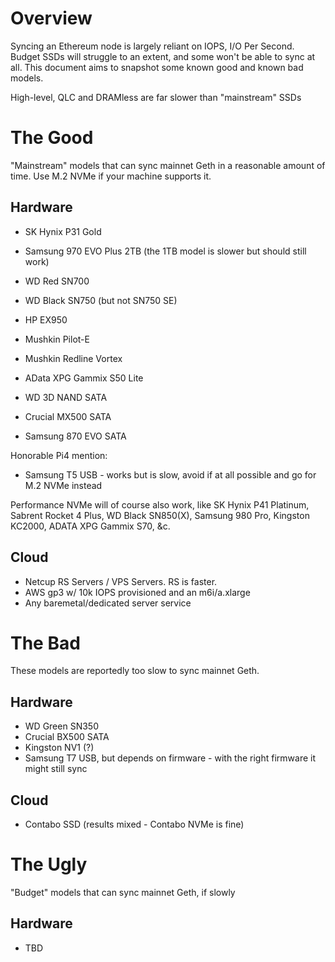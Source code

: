 # Overview

Syncing an Ethereum node is largely reliant on IOPS, I/O Per Second. Budget SSDs will struggle to an extent, and some won't be able to sync at all.
This document aims to snapshot some known good and known bad models.

High-level, QLC and DRAMless are far slower than "mainstream" SSDs

# The Good

"Mainstream" models that can sync mainnet Geth in a reasonable amount of time. Use M.2 NVMe if your machine supports it.

## Hardware

- SK Hynix P31 Gold
- Samsung 970 EVO Plus 2TB (the 1TB model is slower but should still work)
- WD Red SN700
- WD Black SN750 (but not SN750 SE)
- HP EX950
- Mushkin Pilot-E
- Mushkin Redline Vortex
- AData XPG Gammix S50 Lite

- WD 3D NAND SATA
- Crucial MX500 SATA
- Samsung 870 EVO SATA

Honorable Pi4 mention:

- Samsung T5 USB - works but is slow, avoid if at all possible and go for M.2 NVMe instead

Performance NVMe will of course also work, like SK Hynix P41 Platinum, Sabrent Rocket 4 Plus, WD Black SN850(X), Samsung 980 Pro, Kingston KC2000, ADATA XPG Gammix S70, &c.

## Cloud

- Netcup RS Servers / VPS Servers. RS is faster.
- AWS gp3 w/ 10k IOPS provisioned and an m6i/a.xlarge
- Any baremetal/dedicated server service

# The Bad

These models are reportedly too slow to sync mainnet Geth.

## Hardware

- WD Green SN350
- Crucial BX500 SATA
- Kingston NV1 (?)
- Samsung T7 USB, but depends on firmware - with the right firmware it might still sync

## Cloud

- Contabo SSD (results mixed - Contabo NVMe is fine)

# The Ugly

"Budget" models that can sync mainnet Geth, if slowly

## Hardware

- TBD